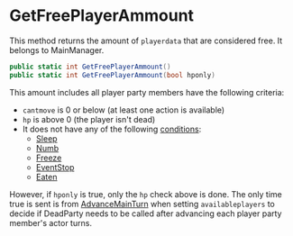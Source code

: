 # GetFreePlayerAmmount
This method returns the amount of `playerdata` that are considered free. It belongs to MainManager.

```cs
public static int GetFreePlayerAmmount()
public static int GetFreePlayerAmmount(bool hponly)
```
This amount includes all player party members have the following criteria:

- `cantmove` is 0 or below (at least one action is available)
- `hp` is above 0 (the player isn't dead)
- It does not have any of the following [conditions](../Conditions.md):
    - [Sleep](../BattleCondition/Sleep.md)
    - [Numb](../BattleCondition/Numb.md)
    - [Freeze](../BattleCondition/Freeze.md)
    - [EventStop](../BattleCondition/EventStop.md)
    - [Eaten](../BattleCondition/Eaten.md)

However, if `hponly` is true, only the `hp` check above is done. The only time true is sent is from [AdvanceMainTurn](../../Battle%20flow/Action%20coroutines/AdvanceMainTurn.md) when setting `availableplayers` to decide if DeadParty needs to be called after advancing each player party member's actor turns.
